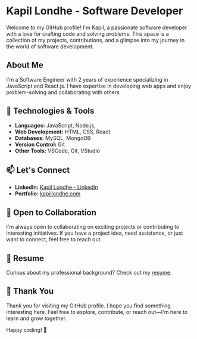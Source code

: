 # Kapil Londhe - Software Developer

Welcome to my GitHub profile! I'm Kapil, a passionate software developer with a love for crafting code and solving problems. This space is a collection of my projects, contributions, and a glimpse into my journey in the world of software development.

## About Me

I'm a Software Engineer with 2 years of experience specializing in JavaScript and React.js. I have expertise in developing web apps and enjoy problem-solving and collaborating with others

## 🔧 Technologies & Tools

- **Languages:** JavaScript, Node.js,
- **Web Development:** HTML, CSS, React
- **Databases:** MySQL, MongoDB
- **Version Control:** Git
- **Other Tools:** VSCode, Git, VStudio

## 📫 Let's Connect

- **LinkedIn:** [Kapil Londhe - LinkedIn](https://www.linkedin.com/in/kapillondhe/)
- **Portfolio:** [kapillondhe.com](https://www.kapillondhe.com/)

## 🤝 Open to Collaboration

I'm always open to collaborating on exciting projects or contributing to interesting initiatives. If you have a project idea, need assistance, or just want to connect, feel free to reach out.

## 📄 Resume

Curious about my professional background? Check out my [resume](https://www.kapillondhe.com/Kapil_Resume.pdf).

## 🙏 Thank You

Thank you for visiting my GitHub profile. I hope you find something interesting here. Feel free to explore, contribute, or reach out—I'm here to learn and grow together.

Happy coding! 🚀
